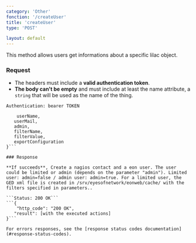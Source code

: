 ```yaml
---
category: 'Other'
fonction: '/createUser'
title: 'createUser'
type: 'POST'

layout: default
---
```


This method allows users get informations about a specific lilac object.

### Request

* The headers must include a **valid authentication token**.
* **The body can't be empty** and must include at least the name attribute, a `string` that will be used as the name of the thing.

```Authentication: bearer TOKEN```
```{
    userName,
   userMail,
   admin,
   filterName,
   filterValue,
   exportConfiguration
}```

### Response

**If succeeds**, Create a nagios contact and a eon user. The user could be limited or admin (depends on the parameter "admin"). Limited user: admin=false / admin user: admin=true. For a limited user, the GED xml file is created in /srv/eyesofnetwork/eonweb/cache/ with the filters specified in parameters..

```Status: 200 OK```
```{
    "http_code": "200 OK",
   "result": [with the executed actions]
}```

For errors responses, see the [response status codes documentation](#response-status-codes).